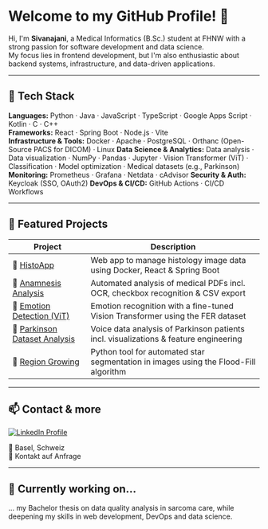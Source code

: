 # Welcome to my GitHub Profile! 👋

Hi, I'm **Sivanajani**, a Medical Informatics (B.Sc.) student at FHNW with a strong passion for software development and data science.  
My focus lies in frontend development, but I'm also enthusiastic about backend systems, infrastructure, and data-driven applications.

---

## 🚀 Tech Stack

**Languages:** Python · Java · JavaScript · TypeScript · Google Apps Script · Kotlin · C · C++  
**Frameworks:** React · Spring Boot · Node.js · Vite  
**Infrastructure & Tools:** Docker · Apache · PostgreSQL · Orthanc (Open-Source PACS for DICOM) · Linux 
**Data Science & Analytics:** Data analysis · Data visualization · NumPy · Pandas · Jupyter · Vision Transformer (ViT) · Classification · Model optimization · Medical datasets (e.g., Parkinson)
**Monitoring:** Prometheus · Grafana · Netdata · cAdvisor
**Security & Auth:** Keycloak (SSO, OAuth2)
**DevOps & CI/CD:** GitHub Actions · CI/CD Workflows

---

## 💼 Featured Projects

| Project | Description |
|--------|-------------|
| 🔬 [HistoApp](https://github.com/Sivanajani/HistoApp) | Web app to manage histology image data using Docker, React & Spring Boot |
| 🧾 [Anamnesis Analysis](https://github.com/Sivanajani/Anamnese-Formular) | Automated analysis of medical PDFs incl. OCR, checkbox recognition & CSV export |
| 🤖 [Emotion Detection (ViT)](https://github.com/Sivanajani/Emotion-Recognition-with-Vision-Transformer) | Emotion recognition with a fine-tuned Vision Transformer using the FER dataset |
| 🧠 [Parkinson Dataset Analysis](https://github.com/Sivanajani/Parkinson-Datensatzanalyse) | Voice data analysis of Parkinson patients incl. visualizations & feature engineering |
| 🌌 [Region Growing](https://github.com/Sivanajani/RegionGrowingLabeln) | Python tool for automated star segmentation in images using the Flood-Fill algorithm |

---

## 📫 Contact & more
<p>
  <a href="https://www.linkedin.com/in/sivanajani-sivakumar/" target="_blank">
    <img src="https://img.shields.io/badge/LinkedIn-Sivanajani-blue?style=for-the-badge&logo=linkedin" alt="LinkedIn Profile">
  </a>
</p>

📍 Basel, Schweiz  
📧 Kontakt auf Anfrage 

---

## 🌱 Currently working on...
... my Bachelor thesis on data quality analysis in sarcoma care, while deepening my skills in web development, DevOps and data science.
